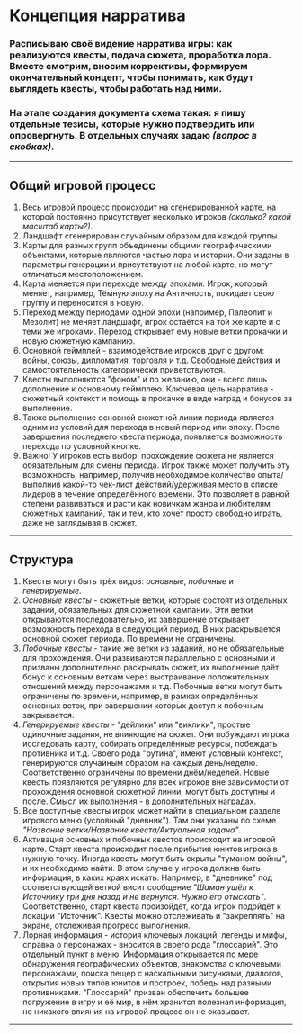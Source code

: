 # Концепция нарратива

### Расписываю своё видение нарратива игры: как реализуются квесты, подача сюжета, проработка лора. Вместе смотрим, вносим коррективы, формируем окончательный концепт, чтобы понимать, как будут выглядеть квесты, чтобы работать над ними.

### На этапе создания документа схема такая: я пишу отдельные тезисы, которые нужно подтвердить или опровергнуть. В отдельных случаях задаю _(вопрос в скобках)_. 

---

## Общий игровой процесс

1. Весь игровой процесс происходит на сгенерированной карте, на которой постоянно присутствует несколько игроков _(сколько? какой масштаб карты?)_. 
2. Ландшафт сгенерирован случайным образом для каждой группы. 
3. Карты для разных групп объединены общими географическими объектами, которые являются частью лора и истории. Они заданы в параметры генерации и присутствуют на любой карте, но могут отличаться местоположением.
4. Карта меняется при переходе между эпохами. Игрок, который меняет, например, Тёмную эпоху на Античность, покидает свою группу и переносится в новую. 
5. Переход между периодами одной эпохи (например, Палеолит и Мезолит) не меняет ландшафт, игрок остаётся на той же карте и с теми же игроками. Переход открывает ему новые ветки прокачки и новую сюжетную кампанию.
5. Основной геймплей - взаимодействие игроков друг с другом: войны, союзы, дипломатия, торговля и т.д. Свободные действия и самостоятельность категорически приветствуются.
6. Квесты выполняются "фоном" и по желанию, они - всего лишь дополнение к основному геймплею. Ключевая цель нарратива - сюжетный контекст и помощь в прокачке в виде наград и бонусов за выполнение. 
7. Также выполнение основной сюжетной линии периода является одним из условий для перехода в новый период или эпоху. После завершения последнего квеста периода, появляется возможность перехода по условной кнопке.
8. Важно! У игроков есть выбор: прохождение сюжета не является обязательным для смены периода. Игрок также может получить эту возможность, например, получив необходимое количество опыта/выполнив какой-то чек-лист действий/удерживая место в списке лидеров в течение определённого времени. Это позволяет в равной степени развиваться и расти как новичкам жанра и любителям сюжетных кампаний, так и тем, кто хочет просто свободно играть, даже не заглядывая в сюжет.

---

## Структура

1. Квесты могут быть трёх видов: _основные_, _побочные_ и _генерируемые_. 
2. _Основные квесты_ - сюжетные ветки, которые состоят из отдельных заданий, обязательных для сюжетной кампании. Эти ветки открываются последовательно, их завершение открывает возможность перехода в следующий период. В них раскрывается основной сюжет периода. По времени не ограничены.
3. _Побочные квесты_ - такие же ветки из заданий, но не обязательные для прохождения. Они развиваются параллельно с основными и призваны дополнительно раскрывать сюжет, их выполнение даёт бонус к основным веткам через выстраивание положительных отношений между персонажами и т.д. Побочные ветки могут быть ограничены по времени, например, в рамках определённых основных веток, при завершении которых доступ к побочным закрывается. 
4. _Генерируемые квесты_ - "дейлики" или "виклики", простые одиночные задания, не влияющие на сюжет. Они побуждают игрока исследовать карту, собирать определённые ресурсы, побеждать противника и т.д. Своего рода "рутина", имеют условный контекст, генерируются случайным образом на каждый день/неделю. Соответственно ограничены по времени днём/неделей. Новые квесты появляются регулярно для всех игроков вне зависимости от прохождения основной сюжетной линии, могут быть доступны и после. Смысл их выполнения - в дополнительных наградах.
5. Все доступные квесты игрок может найти в специальном разделе игрового меню (условный "дневник"). Там они указаны по схеме _"Название ветки/Название квеста/Актуальная задача"_. 
6. Активация основных и побочных квестов происходит на игровой карте. Старт квеста происходит после прибытия юнитов игрока в нужную точку. Иногда квесты могут быть скрыты "туманом войны", и их необходимо найти. В этом случае у игрока должна быть информация, в каких краях искать. Например, в "дневнике" под соответствующей веткой висит сообщение _"Шаман ушёл к Источнику три дня назад и не вернулся. Нужно его отыскать"_. Соответственно, старт квеста произойдёт, когда игрок подойдёт к локации "Источник". Квесты можно отслеживать и "закреплять" на экране, отслеживая прогресс выполнения.
7. Лорная информация - история ключевых локаций, легенды и мифы, справка о персонажах - вносится в своего рода "глоссарий". Это отдельный пункт в меню. Информация открывается по мере обнаружения географических объектов, знакомства с ключевыми персонажами, поиска пещер с наскальными рисунками, диалогов, открытия новых типов юнитов и построек, победы над разными противниками. "Глоссарий" призван обеспечить большее погружение в игру и её мир, в нём хранится полезная информация, но никакого влияния на игровой процесс он не оказывает.

---

